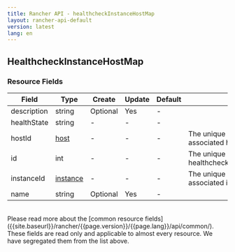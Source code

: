 ```yaml
---
title: Rancher API - healthcheckInstanceHostMap
layout: rancher-api-default
version: latest
lang: en
---
```


## HealthcheckInstanceHostMap



### Resource Fields

Field | Type | Create | Update | Default | Notes
---|---|---|---|---|---
description | string | Optional | Yes | - | 
healthState | string | - | - | - | 
hostId | [host]({{site.baseurl}}/rancher/{{page.version}}/{{page.lang}}/api/api-resources/host/) | - | - | - | The unique identifier for the associated host
id | int | - | - | - | The unique identifier for the healthcheckInstanceHostMap
instanceId | [instance]({{site.baseurl}}/rancher/{{page.version}}/{{page.lang}}/api/api-resources/instance/) | - | - | - | The unique identifier for the associated instance
name | string | Optional | Yes | - | 

<br>
Please read more about the [common resource fields]({{site.baseurl}}/rancher/{{page.version}}/{{page.lang}}/api/common/). These fields are read only and applicable to almost every resource. We have segregated them from the list above.



